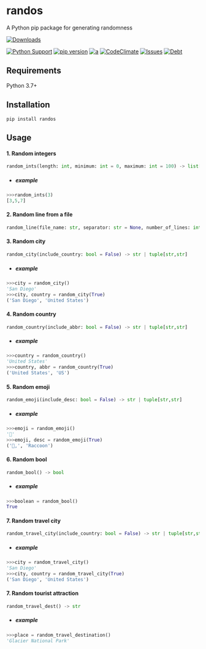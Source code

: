 # randos

A Python pip package for generating randomness

[![Downloads](https://pepy.tech/badge/randos/month)](#)
<!-- [![Repo Size](https://img.shields.io/github/repo-size/aljaroudi/randos-pip)](#) -->
[![Python Support](https://img.shields.io/pypi/pyversions/randos)](#)
[![pip version](https://img.shields.io/pypi/v/randos)](#)
[![a](https://img.shields.io/github/workflow/status/aljaroudi/randos-pip/Python%20package/main?label=test)](#)
[![CodeClimate](https://img.shields.io/codeclimate/maintainability-percentage/aljaroudi/randos-pip)](#)
[![Issues](https://img.shields.io/codeclimate/issues/aljaroudi/randos-pip)](#)
[![Debt](https://img.shields.io/codeclimate/tech-debt/aljaroudi/randos-pip)](#)

## Requirements

Python 3.7+

## Installation

```console
pip install randos
```

## Usage

#### 1. Random integers

```python
random_ints(length: int, minimum: int = 0, maximum: int = 100) -> list[int]
```

- ##### example

```python
>>>random_ints(3)
[3,5,7]
```

#### 2. Random line from a file

```python
random_line(file_name: str, separator: str = None, number_of_lines: int = None) -> str | tuple[str,str]
```

#### 3. Random city

```python
random_city(include_country: bool = False) -> str | tuple[str,str]
```

- ##### example

```python
>>>city = random_city()
'San Diego'
>>>city, country = random_city(True)
('San Diego', 'United States')
```

#### 4. Random country

```python
random_country(include_abbr: bool = False) -> str | tuple[str,str]
```

- ##### example

```python
>>>country = random_country()
'United States'
>>>country, abbr = random_country(True)
('United States', 'US')
```

#### 5. Random emoji

```python
random_emoji(include_desc: bool = False) -> str | tuple[str,str]
```

- ##### example

```python
>>>emoji = random_emoji()
'🦝'
>>>emoji, desc = random_emoji(True)
('🦝,', 'Raccoon')
```

#### 6. Random bool

```python
random_bool() -> bool
```

- ##### example

```python
>>>boolean = random_bool()
True
```

#### 7. Random travel city

```python
random_travel_city(include_country: bool = False) -> str | tuple[str,str]
```

- ##### example

```python
>>>city = random_travel_city()
'San Diego'
>>>city, country = random_travel_city(True)
('San Diego', 'United States')
```

#### 7. Random tourist attraction

```python
random_travel_dest() -> str
```

- ##### example

```python
>>>place = random_travel_destination()
'Glacier National Park'
```
